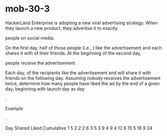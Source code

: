 # mob-30-3

HackerLand Enterprise is adopting a new viral advertising strategy. When they launch a new product, they advertise it to exactly

people on social media.

On the first day, half of those
people (i.e., ) like the advertisement and each shares it with of their friends. At the beginning of the second day,

people receive the advertisement.

Each day,
of the recipients like the advertisement and will share it with friends on the following day. Assuming nobody receives the advertisement twice, determine how many people have liked the ad by the end of a given day, beginning with launch day as day

.

Example

.

Day Shared Liked Cumulative
1      5     2       2
2      6     3       5
3      9     4       9
4     12     6      15
5     18     9      24
